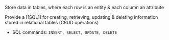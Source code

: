 Store data in tables, where each row is an entity & each column an attribute

Provide a [[SQL]] for creating, retrieving, updating & deleting information stored in relational tables (CRUD operations)
- SQL commands: `INSERT, SELECT, UPDATE, DELETE`

